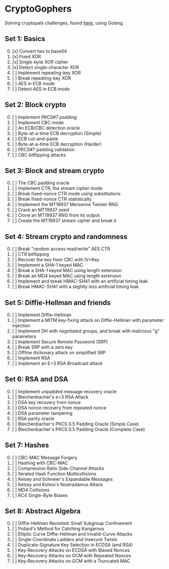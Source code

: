 # CryptoGophers

Solving cryptopals challenges, found [here](https://cryptopals.com/), using Golang

## Set 1: Basics

0. [x] Convert hex to base64
1. [x] Fixed XOR
2. [x] Single-byte XOR cipher
3. [x] Detect single-character XOR
4. [ ] Implement repeating-key XOR
5. [ ] Break repeating-key XOR
6. [ ] AES in ECB mode
7. [ ] Detect AES in ECB mode

## Set 2: Block crypto

0. [ ] Implement PKCS#7 padding
1. [ ] Implement CBC mode
2. [ ] An ECB/CBC detection oracle
3. [ ] Byte-at-a-time ECB decryption (Simple)
4. [ ] ECB cut-and-paste
5. [ ] Byte-at-a-time ECB decryption (Harder)
6. [ ] PKCS#7 padding validation
7. [ ] CBC bitflipping attacks

## Set 3: Block and stream crypto

0. [ ] The CBC padding oracle
1. [ ] Implement CTR, the stream cipher mode
2. [ ] Break fixed-nonce CTR mode using substitutions
3. [ ] Break fixed-nonce CTR statistically
4. [ ] Implement the MT19937 Mersenne Twister RNG
5. [ ] Crack an MT19937 seed
6. [ ] Clone an MT19937 RNG from its output
7. [ ] Create the MT19937 stream cipher and break it

## Set 4: Stream crypto and randomness

0. [ ] Break "random access read/write" AES CTR
1. [ ] CTR bitflipping
2. [ ] Recover the key from CBC with IV=Key
3. [ ] Implement a SHA-1 keyed MAC
4. [ ] Break a SHA-1 keyed MAC using length extension
5. [ ] Break an MD4 keyed MAC using length extension
6. [ ] Implement and break HMAC-SHA1 with an artificial timing leak
7. [ ] Break HMAC-SHA1 with a slightly less artificial timing leak

## Set 5: Diffie-Hellman and friends

0. [ ] Implement Diffie-Hellman
1. [ ] Implement a MITM key-fixing attack on Diffie-Hellman with parameter injection
2. [ ] Implement DH with negotiated groups, and break with malicious "g" parameters
3. [ ] Implement Secure Remote Password (SRP)
4. [ ] Break SRP with a zero key
5. [ ] Offline dictionary attack on simplified SRP
6. [ ] Implement RSA
7. [ ] Implement an E=3 RSA Broadcast attack

## Set 6: RSA and DSA

0. [ ] Implement unpadded message recovery oracle
1. [ ] Bleichenbacher's e=3 RSA Attack
2. [ ] DSA key recovery from nonce
3. [ ] DSA nonce recovery from repeated nonce
4. [ ] DSA parameter tampering
5. [ ] RSA parity oracle
6. [ ] Bleichenbacher's PKCS 0.5 Padding Oracle (Simple Case)
7. [ ] Bleichenbacher's PKCS 0.5 Padding Oracle (Complete Case)

## Set 7: Hashes

0. [ ] CBC-MAC Message Forgery
1. [ ] Hashing with CBC-MAC
2. [ ] Compression Ratio Side-Channel Attacks
3. [ ] Iterated Hash Function Multicollisions
4. [ ] Kelsey and Schneier's Expandable Messages
5. [ ] Kelsey and Kohno's Nostradamus Attack
6. [ ] MD4 Collisions
7. [ ] RC4 Single-Byte Biases

## Set 8: Abstract Algebra

0. [ ] Diffie-Hellman Revisited: Small Subgroup Confinement
1. [ ] Pollard's Method for Catching Kangaroos
2. [ ] Elliptic Curve Diffie-Hellman and Invalid-Curve Attacks
3. [ ] Single-Coordinate Ladders and Insecure Twists
4. [ ] Duplicate-Signature Key Selection in ECDSA (and RSA)
5. [ ] Key-Recovery Attacks on ECDSA with Biased Nonces
6. [ ] Key-Recovery Attacks on GCM with Repeated Nonces
7. [ ] Key-Recovery Attacks on GCM with a Truncated MAC
